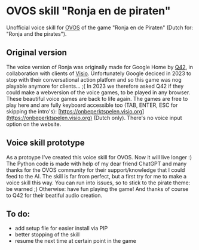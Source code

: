 # OVOS skill "Ronja en de piraten"
Unofficial voice skill for [OVOS](https://openvoiceos.org) of the game "Ronja en de Piraten" (Dutch for: "Ronja and the pirates").

## Original version
The voice version of Ronja was originally made for Google Home by [Q42](www.q42.nl), in collaboration with clients of [Visio](www.visio.org). 
Unfortunately Google deciced in 2023 to stop with their conversational action platfom and so this game was nog playable anymore for clients... ;(
In 2023 we therefore asked Q42 if they could  make a webversion of the voice games, to be played in any browser. These beautiful voice games are back to life again. 
The games are free to play here and are fully keyboard accessible too (TAB, ENTER, ESC for skipping the intro's):
[https://onbeperktspelen.visio.org](https://onbeperktspelen.visio.org) (Dutch only).
There's no voice input option on the website.

## Voice skill prototype
As a protoype I've created this voice skill for OVOS. Now it will live longer :)
The Python code is made with help of my dear friend ChatGPT and many thanks for the OVOS community for their support/knowledge that I could feed to the AI.
The skill is far from perfect, but a first try for me to make a voice skill this way. You can run into issues, so to stick to the pirate theme: be warned ;)
Otherwise: have fun playing the game!
And thanks of course to Q42 for their beatiful audio creation.

## To do:
* add setup file for easier install via PIP
* better stopping of the skill
* resume the next time at certain point in the game




